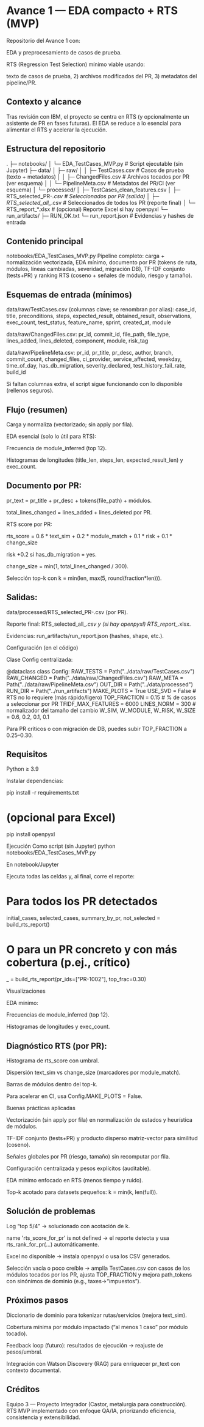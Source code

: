 # Avance 1 — EDA compacto + RTS (MVP)

Repositorio del Avance 1 con:

EDA y preprocesamiento de casos de prueba.

RTS (Regression Test Selection) mínimo viable usando:

texto de casos de prueba, 2) archivos modificados del PR, 3) metadatos del pipeline/PR.

## Contexto y alcance

Tras revisión con IBM, el proyecto se centra en RTS (y opcionalmente un asistente de PR en fases futuras).
El EDA se reduce a lo esencial para alimentar el RTS y acelerar la ejecución.

## Estructura del repositorio
.
├─ notebooks/
│  └─ EDA_TestCases_MVP.py        # Script ejecutable (sin Jupyter)
├─ data/
│  ├─ raw/
│  │  ├─ TestCases.csv            # Casos de prueba (texto + metadatos)
│  │  ├─ ChangedFiles.csv         # Archivos tocados por PR (ver esquema)
│  │  └─ PipelineMeta.csv         # Metadatos del PR/CI (ver esquema)
│  └─ processed/
│     ├─ TestCases_clean_features.csv
│     ├─ RTS_selected_PR-*.csv    # Seleccionados por PR (salida)
│     ├─ RTS_selected_all_*.csv   # Seleccionados de todos los PR (reporte final)
│     └─ RTS_report_*.xlsx        # (opcional) Reporte Excel si hay openpyxl
└─ run_artifacts/
   ├─ RUN_OK.txt
   └─ run_report.json             # Evidencias y hashes de entrada

## Contenido principal

notebooks/EDA_TestCases_MVP.py
Pipeline completo: carga + normalización vectorizada, EDA mínimo, documento por PR (tokens de ruta, módulos, líneas cambiadas, severidad, migración DB), TF-IDF conjunto (tests+PR) y ranking RTS (coseno + señales de módulo, riesgo y tamaño).

## Esquemas de entrada (mínimos)

data/raw/TestCases.csv (columnas clave; se renombran por alias):
case_id, title, preconditions, steps, expected_result, obtained_result, observations, exec_count, test_status, feature_name, sprint, created_at, module

data/raw/ChangedFiles.csv:
pr_id, commit_id, file_path, file_type, lines_added, lines_deleted, component, module, risk_tag

data/raw/PipelineMeta.csv:
pr_id, pr_title, pr_desc, author, branch, commit_count, changed_files, ci_provider, service_affected, weekday, time_of_day, has_db_migration, severity_declared, test_history_fail_rate, build_id

Si faltan columnas extra, el script sigue funcionando con lo disponible (rellenos seguros).

## Flujo (resumen)

Carga y normaliza (vectorizado; sin apply por fila).

EDA esencial (solo lo útil para RTS):

Frecuencia de module_inferred (top 12).

Histogramas de longitudes (title_len, steps_len, expected_result_len) y exec_count.

## Documento por PR:

pr_text = pr_title + pr_desc + tokens(file_path) + módulos.

total_lines_changed = lines_added + lines_deleted por PR.

RTS score por PR:

rts_score = 0.6 * text_sim
          + 0.2 * module_match
          + 0.1 * risk
          + 0.1 * change_size


risk +0.2 si has_db_migration = yes.

change_size = min(1, total_lines_changed / 300).

Selección top-k con k = min(len, max(5, round(fraction*len))).

## Salidas:

data/processed/RTS_selected_PR-<ID>.csv (por PR).

Reporte final: RTS_selected_all_*.csv y (si hay openpyxl) RTS_report_*.xlsx.

Evidencias: run_artifacts/run_report.json (hashes, shape, etc.).

Configuración (en el código)

Clase Config centralizada:

@dataclass
class Config:
    RAW_TESTS = Path("../data/raw/TestCases.csv")
    RAW_CHANGED = Path("../data/raw/ChangedFiles.csv")
    RAW_META = Path("../data/raw/PipelineMeta.csv")
    OUT_DIR = Path("../data/processed")
    RUN_DIR = Path("../run_artifacts")
    MAKE_PLOTS = True
    USE_SVD = False             # RTS no lo requiere (más rápido/ligero)
    TOP_FRACTION = 0.15         # % de casos a seleccionar por PR
    TFIDF_MAX_FEATURES = 6000
    LINES_NORM = 300            # normalizador del tamaño del cambio
    W_SIM, W_MODULE, W_RISK, W_SIZE = 0.6, 0.2, 0.1, 0.1


Para PR críticos o con migración de DB, puedes subir TOP_FRACTION a 0.25–0.30.

## Requisitos

Python ≥ 3.9

Instalar dependencias:

pip install -r requirements.txt
# (opcional para Excel)
pip install openpyxl

Ejecución
Como script (sin Jupyter)
python notebooks/EDA_TestCases_MVP.py

En notebook/Jupyter

Ejecuta todas las celdas y, al final, corre el reporte:

# Para todos los PR detectados
initial_cases, selected_cases, summary_by_pr, not_selected = build_rts_report()

# O para un PR concreto y con más cobertura (p.ej., crítico)
_ = build_rts_report(pr_ids=["PR-1002"], top_frac=0.30)

Visualizaciones

EDA mínimo:

Frecuencias de module_inferred (top 12).

Histogramas de longitudes y exec_count.

## Diagnóstico RTS (por PR):

Histograma de rts_score con umbral.

Dispersión text_sim vs change_size (marcadores por module_match).

Barras de módulos dentro del top-k.

Para acelerar en CI, usa Config.MAKE_PLOTS = False.

Buenas prácticas aplicadas

Vectorización (sin apply por fila) en normalización de estados y heurística de módulos.

TF-IDF conjunto (tests+PR) y producto disperso matriz-vector para similitud (coseno).

Señales globales por PR (riesgo, tamaño) sin recomputar por fila.

Configuración centralizada y pesos explícitos (auditable).

EDA mínimo enfocado en RTS (menos tiempo y ruido).

Top-k acotado para datasets pequeños: k = min(k, len(full)).

## Solución de problemas

Log “top 5/4” → solucionado con acotación de k.

name 'rts_score_for_pr' is not defined → el reporte detecta y usa rts_rank_for_pr(...) automáticamente.

Excel no disponible → instala openpyxl o usa los CSV generados.

Selección vacía o poco creíble → amplía TestCases.csv con casos de los módulos tocados por los PR, ajusta TOP_FRACTION y mejora path_tokens con sinónimos de dominio (e.g., taxes→“impuestos”).

## Próximos pasos

Diccionario de dominio para tokenizar rutas/servicios (mejora text_sim).

Cobertura mínima por módulo impactado (“al menos 1 caso” por módulo tocado).

Feedback loop (futuro): resultados de ejecución → reajuste de pesos/umbral.

Integración con Watson Discovery (RAG) para enriquecer pr_text con contexto documental.

## Créditos

Equipo 3 — Proyecto Integrador (Castor, metalurgia para construcción).
RTS MVP implementado con enfoque QA/IA, priorizando eficiencia, consistencia y extensibilidad.